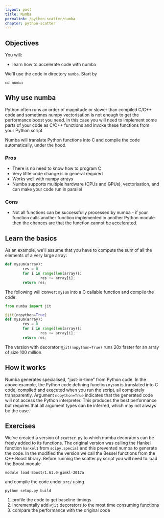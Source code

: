 ```yaml
---
layout: post
title: Numba
permalink: /python-scatter/numba
chapter: python-scatter
---
```


## Objectives

You will:

* learn how to accelerate code with numba 

We'll use the code in directory `numba`. Start by
```
cd numba
```

## Why use numba

Python often runs an order of magnitude or slower than compiled C/C++ code and sometimes numpy vectorisation is not enough to get the performance boost you need. In this case you will need to implement some parts of your code as C/C++ functions and invoke these functions from your Python script. 

Numba will translate Python functions into C and compile the code automatically, under the hood.

### Pros

 * There is no need to know how to program C
 * Very little code change is in general required
 * Works well with numpy arrays
 * Numba supports multiple hardware (CPUs and GPUs), vectorisation, and can make your code run in parallel

### Cons

 * Not all functions can be successfully processed by numba - if your function calls another function implemented in another Python module then the chances are that the function cannot be accelerated. 


## Learn the basics 

As an example, we'll assume that you have to compute the sum of all the elements of a very large array:
```python
def mysum(array):
        res = 0
        for i in range(len(array)):
                res += array[i];
        return res;
```
The following will convert `mysum` into a C callable function and compile the code:
```python
from numba import jit

@jit(nopython=True)
def mysum(array):
        res = 0
        for i in range(len(array)):
                res += array[i];
        return res;
```
The version with decorator `@jit(nopython=True)` runs 20x faster for an array of size 100 million.

## How it works

Numba generates specialised, "just-in-time" from Python code. In the above example, the Python code defining function `mysum` is translated into C code, compiled and executed when you run the script, all completely transparently. Argument `nopython=True` indicates that the generated code will not access the Python interpreter. This produces the best performance but requires that all argument types can be inferred, which may not always be the case.


## Exercises

We've created a version of `scatter.py` to which numba decorators can be freely added to its functions. The original version was calling the Hankel function `hankel1` from `scipy.special` and this prevented numba to generate the code. In the modified the version we call the Bessel functions from the C++ Boost library. Before running the scatter.py script you will need to load the Boost module
```
module load Boost/1.61.0-gimkl-2017a
```
and compile the code under `src/` using
```
python setup.py build
```

 1. profile the code to get baseline timings
 2. incrementally add `@jit` decorators to the most time consuming functions
 3. compare the performance with the original code


